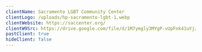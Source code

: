 ```yaml
---
clientName: Sacramento LGBT Community Center
clientLogo: /uploads/hp-sacramento-lgbt-1.webp
clientWebsite: https://saccenter.org/
clientW9Src: https://drive.google.com/file/d/1M7ymgly3MYgP-vUpFnk41uYjz8tiBMeB/view?usp=sharing
pastClient: true
hideClient: false
---
```

